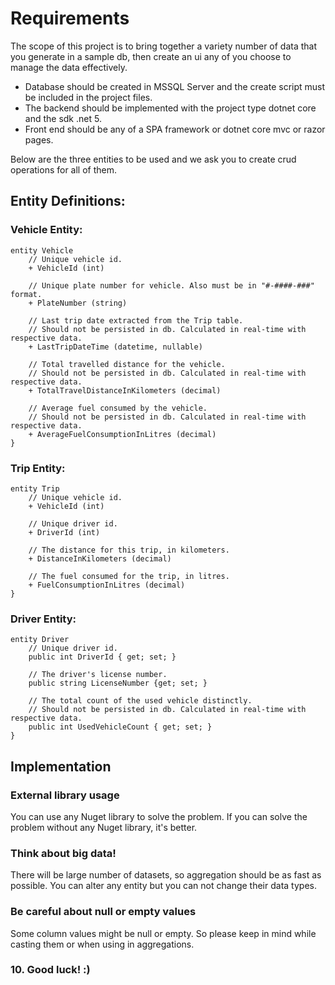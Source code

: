 # Requirements

The scope of this project is to bring together a variety number of data that you generate in a sample db, then create an ui any of you choose to manage the data effectively. 

 - Database should be created in MSSQL Server and the create script must be included in the project files.
 - The backend should be implemented with the project type dotnet core and the sdk .net 5.
 - Front end should be any of a SPA framework or dotnet core mvc or razor pages.

Below are the three entities to be used and we ask you to create crud operations for all of them. 

## Entity Definitions:

### Vehicle Entity:
```
entity Vehicle 
	// Unique vehicle id.
	+ VehicleId (int)

	// Unique plate number for vehicle. Also must be in "#-####-###" format.
	+ PlateNumber (string)

	// Last trip date extracted from the Trip table.
	// Should not be persisted in db. Calculated in real-time with respective data.
	+ LastTripDateTime (datetime, nullable)

	// Total travelled distance for the vehicle.
	// Should not be persisted in db. Calculated in real-time with respective data.
	+ TotalTravelDistanceInKilometers (decimal)

	// Average fuel consumed by the vehicle.
	// Should not be persisted in db. Calculated in real-time with respective data.
	+ AverageFuelConsumptionInLitres (decimal)
}
```

### Trip Entity:
```
entity Trip 
	// Unique vehicle id.
	+ VehicleId (int)
	
	// Unique driver id.
	+ DriverId (int)
	
	// The distance for this trip, in kilometers.
	+ DistanceInKilometers (decimal)
	
	// The fuel consumed for the trip, in litres.
	+ FuelConsumptionInLitres (decimal)
}
```

### Driver Entity:
```
entity Driver 
	// Unique driver id.
	public int DriverId { get; set; }
	
	// The driver's license number.
	public string LicenseNumber {get; set; }
	
	// The total count of the used vehicle distinctly.
	// Should not be persisted in db. Calculated in real-time with respective data.
	public int UsedVehicleCount { get; set; }
}
```

## Implementation

### External library usage
You can use any Nuget library to solve the problem. If you can solve the problem without any Nuget library, it's better.

### Think about big data!
There will be large number of datasets, so aggregation should be as fast as possible. You can alter any entity but you can not change their data types.

### Be careful about null or empty values
Some column values might be null or empty. So please keep in mind while casting them or when using in aggregations.

### 10. Good luck! :)
